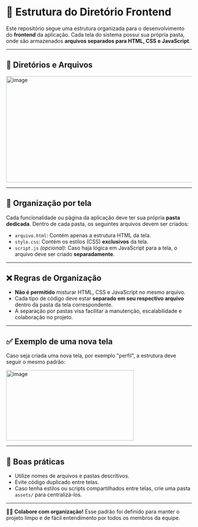 # 📁 Estrutura do Diretório Frontend

Este repositório segue uma estrutura organizada para o desenvolvimento do **frontend** da aplicação. Cada tela do sistema possui sua própria pasta, onde são armazenados **arquivos separados para HTML, CSS e JavaScript**.

---

## 📂 Diretórios e Arquivos

<img width="513" height="288" alt="image" src="https://github.com/user-attachments/assets/f3470e51-cd74-41a5-9c40-769b9f6ca377" />


---

## 🧱 Organização por tela

Cada funcionalidade ou página da aplicação deve ter sua própria **pasta dedicada**. Dentro de cada pasta, os seguintes arquivos devem ser criados:

- `arquivo.html`: Contém apenas a estrutura HTML da tela.
- `style.css`: Contém os estilos (CSS) **exclusivos** da tela.
- `script.js` *(opcional)*: Caso haja lógica em JavaScript para a tela, o arquivo deve ser criado **separadamente**.

---

## ❌ Regras de Organização

- **Não é permitido** misturar HTML, CSS e JavaScript no mesmo arquivo.
- Cada tipo de código deve estar **separado em seu respectivo arquivo** dentro da pasta da tela correspondente.
- A separação por pastas visa facilitar a manutenção, escalabilidade e colaboração no projeto.

---

## ✅ Exemplo de uma nova tela

Caso seja criada uma nova tela, por exemplo "perfil", a estrutura deve seguir o mesmo padrão:

<img width="346" height="191" alt="image" src="https://github.com/user-attachments/assets/4ad7fc04-6386-41e9-8dc9-779f02e046ed" />


---

## 📌 Boas práticas

- Utilize nomes de arquivos e pastas descritivos.
- Evite código duplicado entre telas.
- Caso tenha estilos ou scripts compartilhados entre telas, crie uma pasta `assets/` para centralizá-los.

---

👨‍💻 **Colabore com organização!** Esse padrão foi definido para manter o projeto limpo e de fácil entendimento por todos os membros da equipe.
